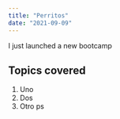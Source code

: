 ```yaml
---
title: "Perritos"
date: "2021-09-09"
---
```


I just launched a new bootcamp

## Topics covered

1. Uno
2. Dos
3. Otro ps